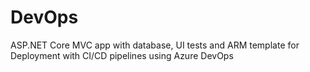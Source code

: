 # DevOps

ASP.NET Core MVC app with database, UI tests and ARM template
for Deployment with CI/CD pipelines using Azure DevOps

